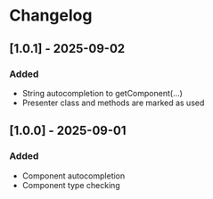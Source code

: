 # Changelog

## [1.0.1] - 2025-09-02

### Added

- String autocompletion to getComponent(...)
- Presenter class and methods are marked as used

## [1.0.0] - 2025-09-01

### Added

- Component autocompletion
- Component type checking
